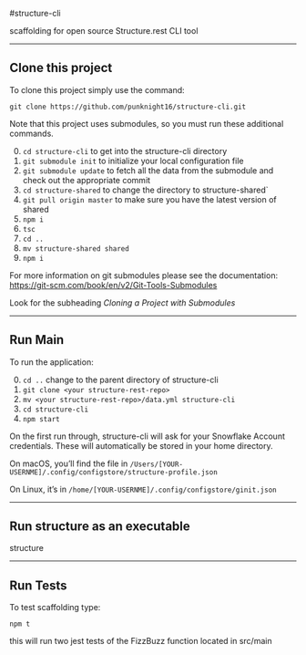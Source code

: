 #structure-cli

scaffolding for open source Structure.rest CLI tool

---

## Clone this project

To clone this project simply use the command:

`git clone https://github.com/punknight16/structure-cli.git`

Note that this project uses submodules, so you must run these additional commands.

0. `cd structure-cli` to get into the structure-cli directory
1. `git submodule init` to initialize your local configuration file
2. `git submodule update` to fetch all the data from the submodule and check out 
the appropriate commit
3. `cd structure-shared` to change the directory to structure-shared`
4. `git pull origin master` to make sure you have the latest version of shared
5. `npm i`
6. `tsc`
7. `cd ..`
8. `mv structure-shared shared`
9. `npm i`

For more information on git submodules please see the documentation: https://git-scm.com/book/en/v2/Git-Tools-Submodules

Look for the subheading  *Cloning a Project with Submodules*

---

## Run Main

To run the application:

0. `cd ..` change to the parent directory of structure-cli
1. `git clone <your structure-rest-repo>`
2. `mv <your structure-rest-repo>/data.yml structure-cli`
3. `cd structure-cli`
4. `npm start`

On the first run through, structure-cli will ask for your Snowflake Account credentials. These will automatically be stored in your home directory.

On macOS, you’ll find the file in 
`/Users/[YOUR-USERNME]/.config/configstore/structure-profile.json`

On Linux, it’s in 
`/home/[YOUR-USERNME]/.config/configstore/ginit.json`

---

## Run structure as an executable

structure

---

## Run Tests

To test scaffolding type:

`npm t`

this will run two jest tests of the FizzBuzz function located in src/main

